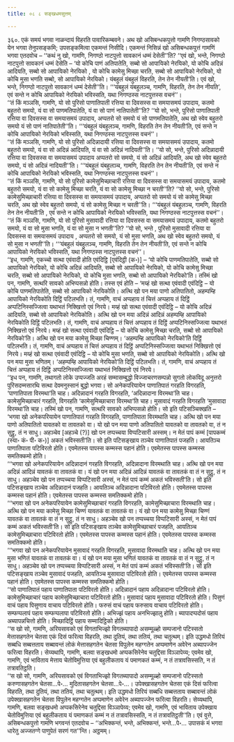 ```yaml
---
title: ०८ ८ सङ्खधमसुत्तम्

---
```


३६०. एकं समयं भगवा नाळन्दायं विहरति पावारिकम्बवने। अथ खो असिबन्धकपुत्तो गामणि निगण्ठसावको येन भगवा तेनुपसङ्कमि; उपसङ्कमित्वा एकमन्तं निसीदि। एकमन्तं निसिन्नं खो असिबन्धकपुत्तं गामणिं भगवा एतदवोच – ‘‘कथं नु खो, गामणि, निगण्ठो नाटपुत्तो सावकानं धम्मं देसेती’’ति? ‘‘एवं खो, भन्ते, निगण्ठो नाटपुत्तो सावकानं धम्मं देसेति – ‘यो कोचि पाणं अतिपातेति, सब्बो सो आपायिको नेरयिको, यो कोचि अदिन्नं आदियति, सब्बो सो आपायिको नेरयिको , यो कोचि कामेसु मिच्छा चरति, सब्बो सो आपायिको नेरयिको, यो कोचि मुसा भणति सब्बो, सो आपायिको नेरयिको। यंबहुलं यंबहुलं विहरति, तेन तेन नीयती’ति। एवं खो, भन्ते, निगण्ठो नाटपुत्तो सावकानं धम्मं देसेती’’ति। ‘‘‘यंबहुलं यंबहुलञ्च, गामणि, विहरति, तेन तेन नीयति’, एवं सन्ते न कोचि आपायिको नेरयिको भविस्सति, यथा निगण्ठस्स नाटपुत्तस्स वचनं’’।  
‘‘तं किं मञ्ञसि, गामणि, यो सो पुरिसो पाणातिपाती रत्तिया वा दिवसस्स वा समयासमयं उपादाय, कतमो बहुतरो समयो, यं वा सो पाणमतिपातेति, यं वा सो पाणं नातिपातेती’’ति? ‘‘यो सो, भन्ते, पुरिसो पाणातिपाती रत्तिया वा दिवसस्स वा समयासमयं उपादाय, अप्पतरो सो समयो यं सो पाणमतिपातेति, अथ खो स्वेव बहुतरो समयो यं सो पाणं नातिपातेती’’ति। ‘‘‘यंबहुलं यंबहुलञ्च, गामणि, विहरति तेन तेन नीयती’ति, एवं सन्ते न कोचि आपायिको नेरयिको भविस्सति, यथा निगण्ठस्स नाटपुत्तस्स वचनं’’।  
‘‘तं किं मञ्ञसि, गामणि, यो सो पुरिसो अदिन्नादायी रत्तिया वा दिवसस्स वा समयासमयं उपादाय, कतमो बहुतरो समयो, यं वा सो अदिन्नं आदियति, यं वा सो अदिन्नं नादियती’’ति। ‘‘यो सो, भन्ते, पुरिसो अदिन्नादायी रत्तिया वा दिवसस्स वा समयासमयं उपादाय अप्पतरो सो समयो, यं सो अदिन्नं आदियति, अथ खो स्वेव बहुतरो समयो, यं सो अदिन्नं नादियती’’ति। ‘‘‘यंबहुलं यंबहुलञ्च, गामणि, विहरति तेन तेन नीयती’ति, एवं सन्ते न कोचि आपायिको नेरयिको भविस्सति, यथा निगण्ठस्स नाटपुत्तस्स वचनं’’।  
‘‘तं किं मञ्ञसि, गामणि, यो सो पुरिसो कामेसुमिच्छाचारी रत्तिया वा दिवसस्स वा समयासमयं उपादाय, कतमो बहुतरो समयो, यं वा सो कामेसु मिच्छा चरति, यं वा सो कामेसु मिच्छा न चरती’’ति? ‘‘यो सो, भन्ते, पुरिसो कामेसुमिच्छाचारी रत्तिया वा दिवसस्स वा समयासमयं उपादाय, अप्पतरो सो समयो यं सो कामेसु मिच्छा चरति, अथ खो स्वेव बहुतरो समयो, यं सो कामेसु मिच्छा न चरती’’ति। ‘‘‘यंबहुलं यंबहुलञ्च, गामणि, विहरति तेन तेन नीयती’ति , एवं सन्ते न कोचि आपायिको नेरयिको भविस्सति, यथा निगण्ठस्स नाटपुत्तस्स वचनं’’।  
‘‘तं किं मञ्ञसि, गामणि, यो सो पुरिसो मुसावादी रत्तिया वा दिवसस्स वा समयासमयं उपादाय, कतमो बहुतरो समयो, यं वा सो मुसा भणति, यं वा सो मुसा न भणती’’ति? ‘‘यो सो, भन्ते , पुरिसो मुसावादी रत्तिया वा दिवसस्स वा समयासमयं उपादाय , अप्पतरो सो समयो, यं सो मुसा भणति, अथ खो स्वेव बहुतरो समयो, यं सो मुसा न भणती’’ति। ‘‘‘यंबहुलं यंबहुलञ्च, गामणि, विहरति तेन तेन नीयती’ति, एवं सन्ते न कोचि आपायिको नेरयिको भविस्सति, यथा निगण्ठस्स नाटपुत्तस्स वचनं’’।  
‘‘इध, गामणि, एकच्चो सत्था एवंवादी होति एवंदिट्ठि [एवंदिट्ठी (क॰)] – ‘यो कोचि पाणमतिपातेति, सब्बो सो आपायिको नेरयिको, यो कोचि अदिन्नं आदियति, सब्बो सो आपायिको नेरयिको, यो कोचि कामेसु मिच्छा चरति, सब्बो सो आपायिको नेरयिको, यो कोचि मुसा भणति, सब्बो सो आपायिको नेरयिको’ति। तस्मिं खो पन, गामणि, सत्थरि सावको अभिप्पसन्नो होति। तस्स एवं होति – ‘मय्हं खो सत्था एवंवादी एवंदिट्ठि – यो कोचि पाणमतिपातेति, सब्बो सो आपायिको नेरयिकोति। अत्थि खो पन मया पाणो अतिपातितो, अहम्पम्हि आपायिको नेरयिकोति दिट्ठिं पटिलभति। तं, गामणि, वाचं अप्पहाय तं चित्तं अप्पहाय तं दिट्ठिं अप्पटिनिस्सज्जित्वा यथाभतं निक्खित्तो एवं निरये। मय्हं खो सत्था एवंवादी एवंदिट्ठि – यो कोचि अदिन्नं आदियति, सब्बो सो आपायिको नेरयिकोति। अत्थि खो पन मया अदिन्नं आदिन्नं अहम्पम्हि आपायिको नेरयिकोति दिट्ठिं पटिलभति। तं, गामणि, वाचं अप्पहाय तं चित्तं अप्पहाय तं दिट्ठिं अप्पटिनिस्सज्जित्वा यथाभतं निक्खित्तो एवं निरये। मय्हं खो सत्था एवंवादी एवंदिट्ठि – यो कोचि कामेसु मिच्छा चरति, सब्बो सो आपायिको नेरयिको’ति। अत्थि खो पन मया कामेसु मिच्छा चिण्णम्। ‘अहम्पम्हि आपायिको नेरयिको’ति दिट्ठिं पटिलभति। तं, गामणि, वाचं अप्पहाय तं चित्तं अप्पहाय तं दिट्ठिं अप्पटिनिस्सज्जित्वा यथाभतं निक्खित्तो एवं निरये। मय्हं खो सत्था एवंवादी एवंदिट्ठि – यो कोचि मुसा भणति, सब्बो सो आपायिको नेरयिकोति। अत्थि खो पन मया मुसा भणितम्। ‘अहम्पम्हि आपायिको नेरयिको’ति दिट्ठिं पटिलभति। तं, गामणि, वाचं अप्पहाय तं चित्तं अप्पहाय तं दिट्ठिं अप्पटिनिस्सज्जित्वा यथाभतं निक्खित्तो एवं निरये।  
‘‘इध पन, गामणि, तथागतो लोके उप्पज्जति अरहं सम्मासम्बुद्धो विज्जाचरणसम्पन्नो सुगतो लोकविदू अनुत्तरो पुरिसदम्मसारथि सत्था देवमनुस्सानं बुद्धो भगवा। सो अनेकपरियायेन पाणातिपातं गरहति विगरहति, ‘पाणातिपाता विरमथा’ति चाह। अदिन्नादानं गरहति विगरहति, ‘अदिन्नादाना विरमथा’ति चाह। कामेसुमिच्छाचारं गरहति, विगरहति ‘कामेसुमिच्छाचारा विरमथा’ति चाह। मुसावादं गरहति विगरहति ‘मुसावादा विरमथा’ति चाह। तस्मिं खो पन, गामणि, सत्थरि सावको अभिप्पसन्नो होति। सो इति पटिसञ्चिक्खति – ‘भगवा खो अनेकपरियायेन पाणातिपातं गरहति विगरहति, पाणातिपाता विरमथाति चाह। अत्थि खो पन मया पाणो अतिपातितो यावतको वा तावतको वा। यो खो पन मया पाणो अतिपातितो यावतको वा तावतको वा, तं न सुट्ठु, तं न साधु। अहञ्चेव [अहञ्चे (?)] खो पन तप्पच्चया विप्पटिसारी अस्सम्। न मेतं पापं कम्मं [पापकम्मं (स्या॰ कं॰ पी॰ क॰)] अकतं भविस्सती’ति। सो इति पटिसङ्खाय तञ्चेव पाणातिपातं पजहति। आयतिञ्च पाणातिपाता पटिविरतो होति। एवमेतस्स पापस्स कम्मस्स पहानं होति। एवमेतस्स पापस्स कम्मस्स समतिक्कमो होति।  
‘‘‘भगवा खो अनेकपरियायेन अदिन्नादानं गरहति विगरहति, अदिन्नादाना विरमथाति चाह। अत्थि खो पन मया अदिन्नं आदिन्नं यावतकं वा तावतकं वा। यं खो पन मया अदिन्नं आदिन्नं यावतकं वा तावतकं वा तं न सुट्ठु, तं न साधु। अहञ्चेव खो पन तप्पच्चया विप्पटिसारी अस्सं, न मेतं पापं कम्मं अकतं भविस्सती’ति। सो इति पटिसङ्खाय तञ्चेव अदिन्नादानं पजहति। आयतिञ्च अदिन्नादाना पटिविरतो होति। एवमेतस्स पापस्स कम्मस्स पहानं होति। एवमेतस्स पापस्स कम्मस्स समतिक्कमो होति।  
‘‘‘भगवा खो पन अनेकपरियायेन कामेसुमिच्छाचारं गरहति विगरहति, कामेसुमिच्छाचारा विरमथाति चाह। अत्थि खो पन मया कामेसु मिच्छा चिण्णं यावतकं वा तावतकं वा। यं खो पन मया कामेसु मिच्छा चिण्णं यावतकं वा तावतकं वा तं न सुट्ठु, तं न साधु। अहञ्चेव खो पन तप्पच्चया विप्पटिसारी अस्सं, न मेतं पापं कम्मं अकतं भविस्सती’ति। सो इति पटिसङ्खाय तञ्चेव कामेसुमिच्छाचारं पजहति, आयतिञ्च कामेसुमिच्छाचारा पटिविरतो होति। एवमेतस्स पापस्स कम्मस्स पहानं होति। एवमेतस्स पापस्स कम्मस्स समतिक्कमो होति।  
‘‘‘भगवा खो पन अनेकपरियायेन मुसावादं गरहति विगरहति, मुसावादा विरमथाति चाह। अत्थि खो पन मया मुसा भणितं यावतकं वा तावतकं वा। यं खो पन मया मुसा भणितं यावतकं वा तावतकं वा तं न सुट्ठु, तं न साधु। अहञ्चेव खो पन तप्पच्चया विप्पटिसारी अस्सं, न मेतं पापं कम्मं अकतं भविस्सती’ति। सो इति पटिसङ्खाय तञ्चेव मुसावादं पजहति, आयतिञ्च मुसावादा पटिविरतो होति। एवमेतस्स पापस्स कम्मस्स पहानं होति। एवमेतस्स पापस्स कम्मस्स समतिक्कमो होति।  
‘‘सो पाणातिपातं पहाय पाणातिपाता पटिविरतो होति। अदिन्नादानं पहाय अदिन्नादाना पटिविरतो होति। कामेसुमिच्छाचारं पहाय कामेसुमिच्छाचारा पटिविरतो होति। मुसावादं पहाय मुसावादा पटिविरतो होति। पिसुणं वाचं पहाय पिसुणाय वाचाय पटिविरतो होति। फरुसं वाचं पहाय फरुसाय वाचाय पटिविरतो होति। सम्फप्पलापं पहाय सम्फप्पलापा पटिविरतो होति। अभिज्झं पहाय अनभिज्झालु होति। ब्यापादप्पदोसं पहाय अब्यापन्नचित्तो होति। मिच्छादिट्ठिं पहाय सम्मादिट्ठिको होति।  
‘‘स खो सो, गामणि, अरियसावको एवं विगताभिज्झो विगतब्यापादो असम्मूळ्हो सम्पजानो पटिस्सतो मेत्तासहगतेन चेतसा एकं दिसं फरित्वा विहरति, तथा दुतियं, तथा ततियं, तथा चतुत्थम्। इति उद्धमधो तिरियं सब्बधि सब्बत्तताय सब्बावन्तं लोकं मेत्तासहगतेन चेतसा विपुलेन महग्गतेन अप्पमाणेन अवेरेन अब्यापज्जेन फरित्वा विहरति। सेय्यथापि, गामणि, बलवा सङ्खधमो अप्पकसिरेनेव चतुद्दिसा विञ्ञापेय्य; एवमेव खो, गामणि, एवं भाविताय मेत्ताय चेतोविमुत्तिया एवं बहुलीकताय यं पमाणकतं कम्मं, न तं तत्रावसिस्सति, न तं तत्रावतिट्ठति।  
‘‘स खो सो, गामणि, अरियसावको एवं विगताभिज्झो विगतब्यापादो असम्मूळ्हो सम्पजानो पटिस्सतो करुणासहगतेन चेतसा…पे॰… मुदितासहगतेन चेतसा…पे॰…। उपेक्खासहगतेन चेतसा एकं दिसं फरित्वा विहरति, तथा दुतियं, तथा ततियं, तथा चतुत्थम्। इति उद्धमधो तिरियं सब्बधि सब्बत्तताय सब्बावन्तं लोकं उपेक्खासहगतेन चेतसा विपुलेन महग्गतेन अप्पमाणेन अवेरेन अब्यापज्जेन फरित्वा विहरति। सेय्यथापि, गामणि, बलवा सङ्खधमो अप्पकसिरेनेव चतुद्दिसा विञ्ञापेय्य; एवमेव खो, गामणि, एवं भाविताय उपेक्खाय चेतोविमुत्तिया एवं बहुलीकताय यं पमाणकतं कम्मं न तं तत्रावसिस्सति, न तं तत्रावतिट्ठती’’ति। एवं वुत्ते, असिबन्धकपुत्तो गामणि भगवन्तं एतदवोच – ‘‘अभिक्कन्तं, भन्ते, अभिक्कन्तं, भन्ते…पे॰… उपासकं मं भगवा धारेतु अज्जतग्गे पाणुपेतं सरणं गत’’न्ति। अट्ठमम्।  

